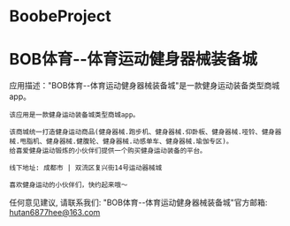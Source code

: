 # BoobeProject
# BOB体育--体育运动健身器械装备城

  应用描述："BOB体育--体育运动健身器械装备城"是一款健身运动装备类型商城app。

    该应用是一款健身运动装备城类型商城app。

    该商城统一打造健身运动商品(健身器械.跑步机、健身器械.仰卧板、健身器械.哑铃、健身器械.甩脂机、健身器械.健腹轮、健身器械.动感单车、健身器械.瑜伽专区)。
    给喜爱健身运动锻炼的小伙伴们提供一个购买健身运动装备的平台。

    线下地址: 成都市 | 双流区复兴街14号运动器械城

    喜欢健身运动的小伙伴们，快约起来哦～
    

   任何意见建议, 请联系我们: 
   "BOB体育--体育运动健身器械装备城"官方邮箱: hutan6877hee@163.com
